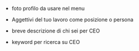 - foto profilo da usare nel menu
- Aggettivi del tuo lavoro come posizione o persona

- breve descrizione di chi sei per CEO
- keyword per ricerca su CEO

